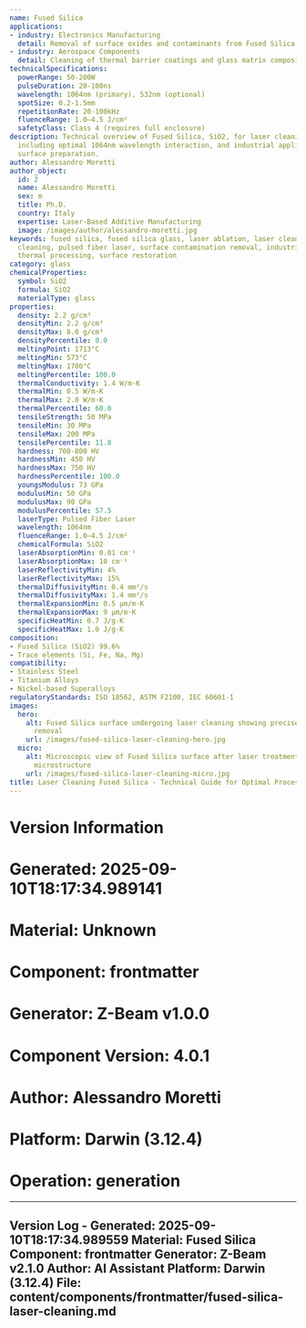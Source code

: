 ```yaml
---
name: Fused Silica
applications:
- industry: Electronics Manufacturing
  detail: Removal of surface oxides and contaminants from Fused Silica substrates
- industry: Aerospace Components
  detail: Cleaning of thermal barrier coatings and glass matrix composites
technicalSpecifications:
  powerRange: 50-200W
  pulseDuration: 20-100ns
  wavelength: 1064nm (primary), 532nm (optional)
  spotSize: 0.2-1.5mm
  repetitionRate: 20-100kHz
  fluenceRange: 1.0–4.5 J/cm²
  safetyClass: Class 4 (requires full enclosure)
description: Technical overview of Fused Silica, SiO2, for laser cleaning applications,
  including optimal 1064nm wavelength interaction, and industrial applications in
  surface preparation.
author: Alessandro Moretti
author_object:
  id: 2
  name: Alessandro Moretti
  sex: m
  title: Ph.D.
  country: Italy
  expertise: Laser-Based Additive Manufacturing
  image: /images/author/alessandro-moretti.jpg
keywords: fused silica, fused silica glass, laser ablation, laser cleaning, non-contact
  cleaning, pulsed fiber laser, surface contamination removal, industrial laser parameters,
  thermal processing, surface restoration
category: glass
chemicalProperties:
  symbol: SiO2
  formula: SiO2
  materialType: glass
properties:
  density: 2.2 g/cm³
  densityMin: 2.2 g/cm³
  densityMax: 8.0 g/cm³
  densityPercentile: 0.0
  meltingPoint: 1713°C
  meltingMin: 573°C
  meltingMax: 1700°C
  meltingPercentile: 100.0
  thermalConductivity: 1.4 W/m·K
  thermalMin: 0.5 W/m·K
  thermalMax: 2.0 W/m·K
  thermalPercentile: 60.0
  tensileStrength: 50 MPa
  tensileMin: 30 MPa
  tensileMax: 200 MPa
  tensilePercentile: 11.8
  hardness: 700-800 HV
  hardnessMin: 450 HV
  hardnessMax: 750 HV
  hardnessPercentile: 100.0
  youngsModulus: 73 GPa
  modulusMin: 50 GPa
  modulusMax: 90 GPa
  modulusPercentile: 57.5
  laserType: Pulsed Fiber Laser
  wavelength: 1064nm
  fluenceRange: 1.0–4.5 J/cm²
  chemicalFormula: SiO2
  laserAbsorptionMin: 0.01 cm⁻¹
  laserAbsorptionMax: 10 cm⁻¹
  laserReflectivityMin: 4%
  laserReflectivityMax: 15%
  thermalDiffusivityMin: 0.4 mm²/s
  thermalDiffusivityMax: 1.4 mm²/s
  thermalExpansionMin: 0.5 µm/m·K
  thermalExpansionMax: 9 µm/m·K
  specificHeatMin: 0.7 J/g·K
  specificHeatMax: 1.0 J/g·K
composition:
- Fused Silica (SiO2) 99.6%
- Trace elements (Si, Fe, Na, Mg)
compatibility:
- Stainless Steel
- Titanium Alloys
- Nickel-based Superalloys
regulatoryStandards: ISO 18562, ASTM F2100, IEC 60601-1
images:
  hero:
    alt: Fused Silica surface undergoing laser cleaning showing precise contamination
      removal
    url: /images/fused-silica-laser-cleaning-hero.jpg
  micro:
    alt: Microscopic view of Fused Silica surface after laser treatment showing preserved
      microstructure
    url: /images/fused-silica-laser-cleaning-micro.jpg
title: Laser Cleaning Fused Silica - Technical Guide for Optimal Processing
---
```



# Version Information
# Generated: 2025-09-10T18:17:34.989141
# Material: Unknown
# Component: frontmatter
# Generator: Z-Beam v1.0.0
# Component Version: 4.0.1
# Author: Alessandro Moretti
# Platform: Darwin (3.12.4)
# Operation: generation

---
Version Log - Generated: 2025-09-10T18:17:34.989559
Material: Fused Silica
Component: frontmatter
Generator: Z-Beam v2.1.0
Author: AI Assistant
Platform: Darwin (3.12.4)
File: content/components/frontmatter/fused-silica-laser-cleaning.md
---